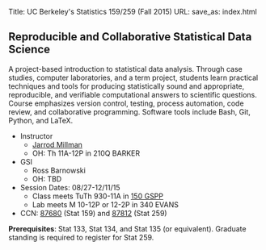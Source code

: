 Title: UC Berkeley's Statistics 159/259 (Fall 2015)
URL: 
save_as: index.html

## Reproducible and Collaborative Statistical Data Science

A project-based introduction to statistical data analysis.
Through case studies, computer laboratories, and a term project,
students learn practical techniques and tools
for producing statistically sound and appropriate, reproducible, and verifiable
computational answers to scientific questions.
Course emphasizes version control, testing, process automation,
code review, and collaborative programming.
Software tools include Bash, Git, Python, and LaTeX.

* Instructor
    * [Jarrod Millman](http://www.jarrodmillman.com)
    * OH: Th 11A-12P in 210Q BARKER
* GSI
    * Ross Barnowski
    * OH: TBD
* Session Dates: 08/27-12/11/15
    * Class meets TuTh 930-11A in [150 GSPP](http://ets.berkeley.edu/classrooms/150-gspp)
    * Lab meets M 10-12P or 12-2P in 340 EVANS
* CCN: [87680](http://osoc.berkeley.edu/OSOC/osoc?p_ccn=87680&p_term=FL) (Stat 159) and [87812](http://osoc.berkeley.edu/OSOC/osoc?p_ccn=87812&p_term=FL) (Stat 259)

**Prerequisites**: Stat 133, Stat 134, and Stat 135 (or equivalent).
Graduate standing is required to register for Stat 259.
